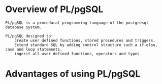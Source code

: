 # Overview of PL/pgSQL
    PL/pgSQL is a procedural programming language of the postgresql database system.

    PL/pgSQL designed to:
        create user defined functions, stored procedures and triggers.
        Extend standard SQL by adding control structure such a if-else, case and loop statements.
        ingerit all user defined functions, operators and types


# Advantages of using PL/pgSQL
    